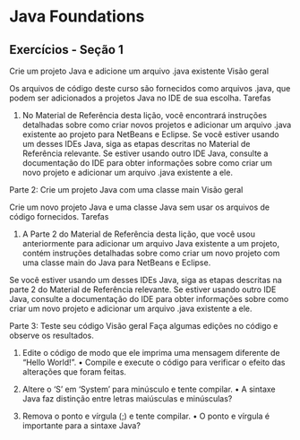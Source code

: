 # Java Foundations
## Exercícios - Seção 1

Crie um projeto Java e adicione um arquivo .java existente
Visão geral

Os arquivos de código deste curso são fornecidos como arquivos .java, que podem ser adicionados a projetos Java no IDE de sua escolha. 
Tarefas

1.	No Material de Referência desta lição, você encontrará instruções detalhadas sobre como criar novos projetos e adicionar um arquivo .java existente ao projeto para NetBeans e Eclipse. Se você estiver usando um desses IDEs Java, siga as etapas descritas no Material de Referência relevante. Se estiver usando outro IDE Java, consulte a documentação do IDE para obter informações sobre como criar um novo projeto e adicionar um arquivo .java existente a ele.

Parte 2: Crie um projeto Java com uma classe main 
Visão geral

Crie um novo projeto Java e uma classe Java sem usar os arquivos de código fornecidos.
Tarefas

1.	A Parte 2 do Material de Referência desta lição, que você usou anteriormente para adicionar um arquivo Java existente a um projeto, contém instruções detalhadas sobre como criar um novo projeto com uma classe main do Java para NetBeans e Eclipse. 

Se você estiver usando um desses IDEs Java, siga as etapas descritas na parte 2 do Material de Referência relevante. Se estiver usando outro IDE Java, consulte a documentação do IDE para obter informações sobre como criar um novo projeto e adicionar um arquivo .java existente a ele.

Parte 3: Teste seu código 
Visão geral
Faça algumas edições no código e observe os resultados.

1.	Edite o código de modo que ele imprima uma mensagem diferente de “Hello World!”.
•	Compile e execute o código para verificar o efeito das alterações que foram feitas.

2.	Altere o ‘S’ em ‘System’ para minúsculo e tente compilar.
•	A sintaxe Java faz distinção entre letras maiúsculas e minúsculas?

3.	Remova o ponto e vírgula (;) e tente compilar.
•	O ponto e vírgula é importante para a sintaxe Java?

